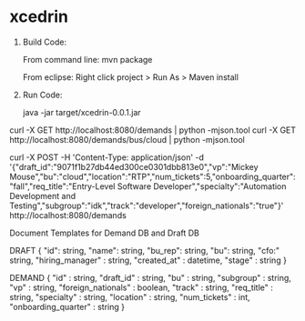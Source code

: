 # xcedrin

1. Build Code:

	From command line:
	mvn package
	
	From eclipse:
	Right click project > Run As > Maven install

2. Run Code:

	java -jar target/xcedrin-0.0.1.jar

curl -X GET http://localhost:8080/demands | python -mjson.tool
curl -X GET http://localhost:8080/demands/bus/cloud | python -mjson.tool

curl -X POST -H 'Content-Type: application/json' -d '{"draft_id":"9071f1b27db44ed300ce0301dbb813e0","vp":"Mickey Mouse","bu":"cloud","location":"RTP","num_tickets":5,"onboarding_quarter":"fall","req_title":"Entry-Level Software Developer","specialty":"Automation Development and Testing","subgroup":"idk","track":"developer","foreign_nationals":"true"}' http://localhost:8080/demands

Document Templates for Demand DB and Draft DB

DRAFT
{
	"id": string,
	"name": string,
	"bu_rep": string,
	"bu": string,
	"cfo:" string,
	"hiring_manager" : string,
	"created_at" : datetime,
	"stage" : string
}

DEMAND
{
	"id" : string,
	"draft_id" : string,
	"bu" : string,
	"subgroup" : string,
	"vp" : string,
	"foreign_nationals" : boolean,
	"track" : string,
	"req_title" : string,
	"specialty" : string,
	"location" : string,
	"num_tickets" : int,
	"onboarding_quarter" : string
}
